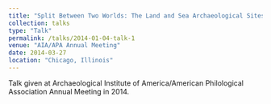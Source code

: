 ```yaml
---
title: "Split Between Two Worlds: The Land and Sea Archaeological Sites of Chuuk Lagoon and Implications for Cultural Change in Micronesia"
collection: talks
type: "Talk"
permalink: /talks/2014-01-04-talk-1
venue: "AIA/APA Annual Meeting"
date: 2014-03-27
location: "Chicago, Illinois"
---
```


Talk given at Archaeological Institute of America/American Philological Association Annual Meeting in 2014.
